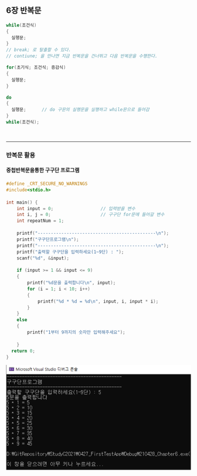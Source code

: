 ## 6장 반복문
```C
while(조건식)
{
  실행문;
}
// break; 로 탈출할 수 있다.
// contiune; 을 만나면 지금 반복문을 건너뛰고 다음 반복문을 수행한다.
```

```C
for(초기식; 조건식; 증감식)
{
  실행문;
}
```

```C
do
{
  실행문;      // do 구문의 실행문을 실행하고 while문으로 들어감
}
while(조건식);
```
<br>

-----------------------------------------------------------------

### 반복문 활용

#### 중첩반복문을통한 구구단 프로그램
```C
#define _CRT_SECURE_NO_WARNINGS
#include<stdio.h>

int main() {
	int input = 0;					// 입력받을 변수
	int i, j = 0;					// 구구단 for문에 들어갈 변수
	int repeatNum = 1;
	
	printf("---------------------------------------------\n");
	printf("구구단프로그램\n");
	printf("---------------------------------------------\n");
	printf("출력할 구구단을 입력하세요(1~9단) : ");
	scanf("%d", &input);

	if (input >= 1 && input <= 9)
	{
		printf("%d문을 출력합니다\n", input);
		for (i = 1; i < 10; i++)
		{
		    printf("%d * %d = %d\n", input, i, input * i);
		}
	}
	else
	{
		printf("1부터 9까지의 숫자만 입력해주세요");

	}
  return 0;
}
```
![구구단결과](https://github.com/SeoDongWoo1216/StudyC2021/blob/main/210428_Chapter6/result_image/6_gugudan.PNG)


#### 
